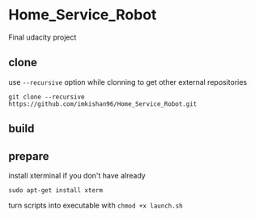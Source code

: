 # Home_Service_Robot
Final udacity project

## clone
use `--recursive` option while clonning to get other external repositories
```
git clone --recursive https://github.com/imkishan96/Home_Service_Robot.git

```
## build


## prepare
install xterminal if you don't have already
```
sudo apt-get install xterm
```
turn scripts into executable with `chmod +x launch.sh`


